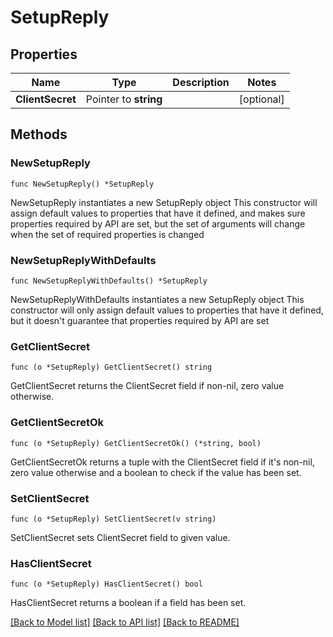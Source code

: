 # SetupReply

## Properties

Name | Type | Description | Notes
------------ | ------------- | ------------- | -------------
**ClientSecret** | Pointer to **string** |  | [optional] 

## Methods

### NewSetupReply

`func NewSetupReply() *SetupReply`

NewSetupReply instantiates a new SetupReply object
This constructor will assign default values to properties that have it defined,
and makes sure properties required by API are set, but the set of arguments
will change when the set of required properties is changed

### NewSetupReplyWithDefaults

`func NewSetupReplyWithDefaults() *SetupReply`

NewSetupReplyWithDefaults instantiates a new SetupReply object
This constructor will only assign default values to properties that have it defined,
but it doesn't guarantee that properties required by API are set

### GetClientSecret

`func (o *SetupReply) GetClientSecret() string`

GetClientSecret returns the ClientSecret field if non-nil, zero value otherwise.

### GetClientSecretOk

`func (o *SetupReply) GetClientSecretOk() (*string, bool)`

GetClientSecretOk returns a tuple with the ClientSecret field if it's non-nil, zero value otherwise
and a boolean to check if the value has been set.

### SetClientSecret

`func (o *SetupReply) SetClientSecret(v string)`

SetClientSecret sets ClientSecret field to given value.

### HasClientSecret

`func (o *SetupReply) HasClientSecret() bool`

HasClientSecret returns a boolean if a field has been set.


[[Back to Model list]](../README.md#documentation-for-models) [[Back to API list]](../README.md#documentation-for-api-endpoints) [[Back to README]](../README.md)



